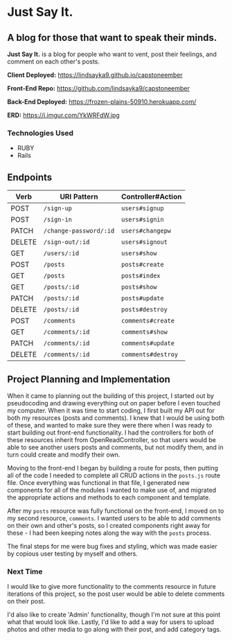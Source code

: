 # Just Say It.
## A blog for those that want to speak their minds.

**Just Say It.** is a blog for people who want to vent, post their feelings, and comment on each other's posts.

**Client Deployed:** https://lindsayka9.github.io/capstoneember

**Front-End Repo:** https://github.com/lindsayka9/capstoneember

**Back-End Deployed:** https://frozen-plains-50910.herokuapp.com/

**ERD:** https://i.imgur.com/YkWRFdW.jpg

### Technologies Used
- RUBY
- Rails


## Endpoints

| Verb   | URI Pattern            | Controller#Action |
|--------|------------------------|-------------------|
| POST   | `/sign-up`             | `users#signup`    |
| POST   | `/sign-in`             | `users#signin`    |
| PATCH  | `/change-password/:id` | `users#changepw`  |
| DELETE | `/sign-out/:id`        | `users#signout`   |
| GET    | `/users/:id`           | `users#show`      |
| POST   | `/posts`               | `posts#create`    |
| GET    | `/posts`               | `posts#index`     |
| GET    | `/posts/:id`           | `posts#show`      |
| PATCH  | `/posts/:id`           | `posts#update`    |
| DELETE | `/posts/:id`           | `posts#destroy`   |
| POST   | `/comments`            | `comments#create` |
| GET    | `/comments/:id`        | `comments#show`   |
| PATCH  | `/comments/:id`        | `comments#update` |
| DELETE | `/comments/:id`        | `comments#destroy`|

## Project Planning and Implementation

When it came to planning out the building of this project, I started out by pseudocoding and drawing everything out on paper before I even touched my computer. When it was time to start coding, I first built my API out for both my resources (posts and comments). I knew that I would be using both of these, and wanted to make sure they were there when I was ready to start building out front-end functionality. I had the controllers for both of these resources inherit from OpenReadController, so that users would be able to see another users posts and comments, but not modify them, and in turn could create and modify their own.

Moving to the front-end I began by building a route for posts, then putting all of the code I needed to complete all CRUD actions in the `posts.js` route file. Once everything was functional in that file, I generated new components for all of the modules I wanted to make use of, and migrated the appropriate actions and methods to each component and template.

After my `posts` resource was fully functional on the front-end, I moved on to my second resource, `comments`. I wanted users to be able to add comments on their own and other's posts, so I created components right away for these - I had been keeping notes along the way with the `posts` process.

The final steps for me were bug fixes and styling, which was made easier by copious user testing by myself and others.

### Next Time

I would like to give more functionality to the comments resource in future iterations of this project, so the post user would be able to delete comments on their post.

I'd also like to create 'Admin' functionality, though I'm not sure at this point what that would look like. Lastly, I'd like to add a way for users to upload photos and other media to go along with their post, and add category tags.
